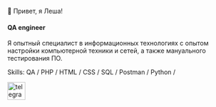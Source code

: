 👋 Привет, я Леша!
#### QA engineer
Я опытный специалист в информационных технологиях с опытом настройки компьютерной техники и сетей, а также мануального тестирования ПО.

Skills: QA / PHP / HTML / CSS / SQL / Postman / Python /



[<img src='https://cdn.jsdelivr.net/npm/simple-icons@3.0.1/icons/telegram.svg' alt='telegram' height='40'>](https://t.me/che5hir)  

